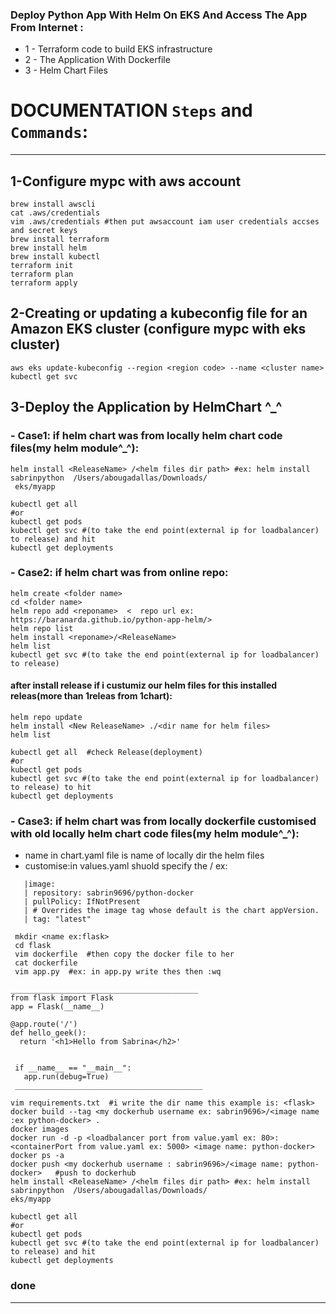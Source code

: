 ### Deploy Python App With Helm On EKS And Access The App From Internet :
* 1 - Terraform code to build EKS infrastructure 
* 2 - The Application With Dockerfile
* 3 - Helm Chart Files

# DOCUMENTATION `Steps` and `Commands`:
_______________________________________________________________________________
## 1-Configure mypc with aws account
```
brew install awscli
cat .aws/credentials
vim .aws/credentials #then put awsaccount iam user credentials accses and secret keys
brew install terraform
brew install helm
brew install kubectl
terraform init
terraform plan 
terraform apply
```
## 2-Creating or updating a kubeconfig file for an Amazon EKS cluster (configure mypc with eks cluster)
```
aws eks update-kubeconfig --region <region code> --name <cluster name>
kubectl get svc
```
## 3-Deploy the Application by HelmChart ^_^ 
### - Case1: if helm chart was from locally helm chart code files(my helm module^_^):
 ```
 helm install <ReleaseName> /<helm files dir path> #ex: helm install  sabrinpython  /Users/abougadallas/Downloads/
  eks/myapp

 kubectl get all
 #or
 kubectl get pods   
 kubectl get svc #(to take the end point(external ip for loadbalancer) to release) and hit
 kubectl get deployments
 ```
### - Case2: if helm chart was from online repo:
 ```
 helm create <folder name>
 cd <folder name>
 helm repo add <reponame>  <  repo url ex: https://baranarda.github.io/python-app-helm/>
 helm repo list
 helm install <reponame>/<ReleaseName>
 helm list
 kubectl get svc #(to take the end point(external ip for loadbalancer) to release)
 ```
 #### after install release if i custumiz our helm files for this installed releas(more than 1releas from 1chart):
   ```
   helm repo update
   helm install <New ReleaseName> ./<dir name for helm files> 
   helm list
 ```
 ```
 kubectl get all  #check Release(deployment)
 #or
 kubectl get pods   
 kubectl get svc #(to take the end point(external ip for loadbalancer) to release) to hit
 kubectl get deployments
 ```
### - Case3: if helm chart was from locally dockerfile customised with old locally helm chart code files(my helm module^_^):
* name in chart.yaml file is name of locally dir the helm files
* customise:in values.yaml shuold specify the <dockerhub username ex: sabrin9696>/<image name :ex python-docker> ex:
```
   |image:
   | repository: sabrin9696/python-docker 
   | pullPolicy: IfNotPresent
   | # Overrides the image tag whose default is the chart appVersion.
   | tag: "latest"
```
``` 
 mkdir <name ex:flask>
 cd flask
 vim dockerfile  #then copy the docker file to her
 cat dockerfile
 vim app.py  #ex: in app.py write thes then :wq 
  ```
  ```
  __________________________________________
  from flask import Flask                 
  app = Flask(__name__)                   
                                          
  @app.route('/')                         
  def hello_geek():                       
    return '<h1>Hello from Sabrina</h2>'  
                                             
                                            
   if __name__ == "__main__":              
     app.run(debug=True)                   
   __________________________________________
  ```
  ```
  vim requirements.txt  #i write the dir name this example is: <flask>
  docker build --tag <my dockerhub username ex: sabrin9696>/<image name :ex python-docker> .
  docker images
  docker run -d -p <loadbalancer port from value.yaml ex: 80>:<containerPort from value.yaml ex: 5000> <image name: python-docker> 
  docker ps -a
  docker push <my dockerhub username : sabrin9696>/<image name: python-docker>   #push to dockerhub
  helm install <ReleaseName> /<helm files dir path> #ex: helm install  sabrinpython  /Users/abougadallas/Downloads/
  eks/myapp
  ```
  
  ```
  kubectl get all
  #or
  kubectl get pods   
  kubectl get svc #(to take the end point(external ip for loadbalancer) to release) and hit
  kubectl get deployments
  ```
### done
______________________________________________________________________________________________________________


